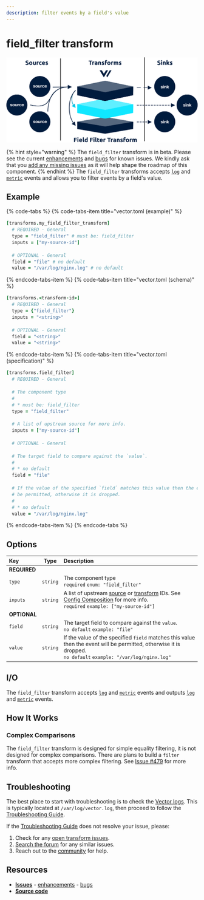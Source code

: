```yaml
---
description: filter events by a field's value
---
```


<!---
!!!WARNING!!!!

This file is autogenerated! Please do not manually edit this file.
Instead, please modify the contents of `scripts/metadata.toml`.
-->


# field_filter transform

![](../../../assets/field_filter-transform.svg)

{% hint style="warning" %}
The `field_filter` transform is in beta. Please see the current [enhancements](https://github.com/timberio/vector/issues?q=is%3Aopen+is%3Aissue+label%3A%22Transform%3A+field_filter%22+label%3A%22Type%3A+Enhancement%22) and [bugs](https://github.com/timberio/vector/issues?q=is%3Aopen+is%3Aissue+label%3A%22Transform%3A+field_filter%22+label%3A%22Type%3A+Bug%22) for known issues. We kindly ask that you [add any missing issues](https://github.com/timberio/vector/issues/new?labels=Transform%3A+field_filter) as it will help shape the roadmap of this component.
{% endhint %}
The `field_filter` transforms accepts [`log`][docs.log_event] and [`metric`][docs.metric_event] events and allows you to filter events by a field's value.

## Example

{% code-tabs %}
{% code-tabs-item title="vector.toml (example)" %}
```coffeescript
[transforms.my_field_filter_transform]
  # REQUIRED - General
  type = "field_filter" # must be: field_filter
  inputs = ["my-source-id"]

  # OPTIONAL - General
  field = "file" # no default
  value = "/var/log/nginx.log" # no default
```
{% endcode-tabs-item %}
{% code-tabs-item title="vector.toml (schema)" %}
```coffeescript
[transforms.<transform-id>]
  # REQUIRED - General
  type = {"field_filter"}
  inputs = "<string>"

  # OPTIONAL - General
  field = "<string>"
  value = "<string>"
```
{% endcode-tabs-item %}
{% code-tabs-item title="vector.toml (specification)" %}
```coffeescript
[transforms.field_filter]
  # REQUIRED - General

  # The component type
  #
  # * must be: field_filter
  type = "field_filter"

  # A list of upstream source for more info.
  inputs = ["my-source-id"]

  # OPTIONAL - General

  # The target field to compare against the `value`.
  #
  # * no default
  field = "file"

  # If the value of the specified `field` matches this value then the event will
  # be permitted, otherwise it is dropped.
  #
  # * no default
  value = "/var/log/nginx.log"
```
{% endcode-tabs-item %}
{% endcode-tabs %}

## Options

| Key  | Type  | Description |
| :--- | :---: | :---------- |
| **REQUIRED** | | |
| `type` | `string` | The component type<br />`required` `enum: "field_filter"` |
| `inputs` | `string` | A list of upstream [source][docs.sources] or [transform][docs.transforms] IDs. See [Config Composition][docs.config_composition] for more info.<br />`required` `example: ["my-source-id"]` |
| **OPTIONAL** | | |
| `field` | `string` | The target field to compare against the `value`.<br />`no default` `example: "file"` |
| `value` | `string` | If the value of the specified `field` matches this value then the event will be permitted, otherwise it is dropped.<br />`no default` `example: "/var/log/nginx.log"` |

## I/O

The `field_filter` transform accepts [`log`][docs.log_event] and [`metric`][docs.metric_event] events and outputs [`log`][docs.log_event] and [`metric`][docs.metric_event] events.



## How It Works

### Complex Comparisons

The `field_filter` transform is designed for simple equality filtering, it is not designed for complex comparisons. There are plans to build a `filter` transform that accepts more complex filtering. See [Issue #479][url.issue_479] for more info.

## Troubleshooting

The best place to start with troubleshooting is to check the
[Vector logs][docs.monitoring_logs]. This is typically located at
`/var/log/vector.log`, then proceed to follow the
[Troubleshooting Guide][docs.troubleshooting].

If the [Troubleshooting Guide][docs.troubleshooting] does not resolve your
issue, please:

1. Check for any [open transform issues](https://github.com/timberio/vector/issues?q=is%3Aopen+is%3Aissue+label%3A%22Transform%3A+field_filter%22).
2. [Search the forum][url.search_forum] for any similar issues.
2. Reach out to the [community][url.community] for help.

## Resources

* [**Issues**](https://github.com/timberio/vector/issues?q=is%3Aopen+is%3Aissue+label%3A%22Transform%3A+field_filter%22) - [enhancements](https://github.com/timberio/vector/issues?q=is%3Aopen+is%3Aissue+label%3A%22Transform%3A+field_filter%22+label%3A%22Type%3A+Enhancement%22) - [bugs](https://github.com/timberio/vector/issues?q=is%3Aopen+is%3Aissue+label%3A%22Transform%3A+field_filter%22+label%3A%22Type%3A+Bug%22)
* [**Source code**](https://github.com/timberio/vector/tree/master/src/transform/field_filter.rs)


[docs.config_composition]: ../../../usage/configuration/README.md#composition
[docs.log_event]: ../../../about/data-model.md#log
[docs.metric_event]: ../../../about/data-model.md#metric
[docs.monitoring_logs]: ../../../usage/administration/monitoring.md#logs
[docs.sources]: ../../../usage/configuration/sources
[docs.transforms]: ../../../usage/configuration/transforms
[docs.troubleshooting]: ../../../usage/guides/troubleshooting.md
[url.community]: https://vector.dev/community
[url.issue_479]: https://github.com/timberio/vector/issues/479
[url.search_forum]: https://forum.vector.dev/search?expanded=true
